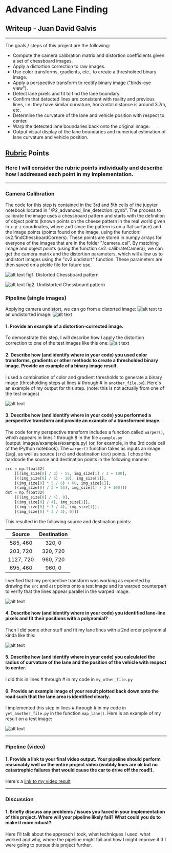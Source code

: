 # **Advanced Lane Finding** 

## Writeup - Juan David Galvis

---

The goals / steps of this project are the following:

* Compute the camera calibration matrix and distortion coefficients given a set of chessboard images.
* Apply a distortion correction to raw images.
* Use color transforms, gradients, etc., to create a thresholded binary image.
* Apply a perspective transform to rectify binary image ("birds-eye view").
* Detect lane pixels and fit to find the lane boundary.
* Confirm that detected lines are consistent with reality and previous lines, i.e. they have similar curvature, horizontal distance is around 3.7m, etc.
* Determine the curvature of the lane and vehicle position with respect to center.
* Warp the detected lane boundaries back onto the original image.
* Output visual display of the lane boundaries and numerical estimation of lane curvature and vehicle position.

[//]: # (Image References)

[image1]: ./output_images/01_original.jpg "Chessboard_Pattern"
[image2]: ./output_images/02_undistorted.jpg "Undistorted_Patternn"
[image3]: ./output_images/03_lines.jpg "Lines_Detected"
[image4]: ./output_images/04_warped.jpg "Bird-View"
[image5]: ./output_images/05_test_img.jpg "Test_Image"
[image6]: ./output_images/06_undistorted.jpg "Undistorted_Image"
[image7]: ./output_images/07_color_channels.png "Color_Channels"
[image8]: ./output_images/08_edges.png "Edges_Channels"
[image9]: ./output_images/09_color.png "Color_Threshold_Channels"
[image10]: ./output_images/10_mixed.png "Binary_Channels"
[image11]: ./output_images/11_warped.png "Binary_Warped_Channels"
[image12]: ./output_images/12_binary_warped.jpg "Binary_Warped_R_V"
[image13]: ./output_images/13_binnary_warped_oppened.jpg "Openning"
[image14]: ./output_images/14_windows.jpg "Windows"
[image15]: ./output_images/15_color_warped.jpg "Color_Warped"
[image16]: ./output_images/16_result_windows.jpg "Windows_Result"
[image17]: ./output_images/17_around.jpg "Search_around"
[image18]: ./output_images/18_color_warped.jpg "Around_Warped"
[image19]: ./output_images/19_result_around.jpg "Around_Result"
[video1]: ./project_result.avi "Output Video"

## [Rubric](https://review.udacity.com/#!/rubrics/571/view) Points

### Here I will consider the rubric points individually and describe how I addressed each point in my implementation.  

---
### Camera Calibration

The code for this step is contained in the 3rd and 5th cells of the jupyter notebook located in "/P2_advanced_line_detection.ipynb". The process to calibrate the image uses a chessboard pattern and starts with the definition of object points (known points on the cheese pattern in the real world given in x-y-z coordinates, where z=0 since the pattern is on a flat surface) and the image points (points found on the image, using the function: cv2.findChessboardCorners). These points are stored in numpy arrays for everyone of the images that are in the folder "/camera_cal". By matching image and object points (using the function cv2. calibrateCamera), we can get the camera matrix and the distortion parameters, which will allow us to undistort images using the "cv2.undistort" function. These parameters are then saved on a pickle file for future use.

![alt text][image1]
fig1. Distorted Chessboard pattern

![alt text][image2]
fig2. Undistorted Chessboard pattern

### Pipeline (single images)
Applying camera undistort, we can go from a distorted image:
![alt text][image5]
to an undistorted image:
![alt text][image5]
#### 1. Provide an example of a distortion-corrected image.

To demonstrate this step, I will describe how I apply the distortion correction to one of the test images like this one:
![alt text][image2]

#### 2. Describe how (and identify where in your code) you used color transforms, gradients or other methods to create a thresholded binary image.  Provide an example of a binary image result.

I used a combination of color and gradient thresholds to generate a binary image (thresholding steps at lines # through # in `another_file.py`).  Here's an example of my output for this step.  (note: this is not actually from one of the test images)

![alt text][image3]

#### 3. Describe how (and identify where in your code) you performed a perspective transform and provide an example of a transformed image.

The code for my perspective transform includes a function called `warper()`, which appears in lines 1 through 8 in the file `example.py` (output_images/examples/example.py) (or, for example, in the 3rd code cell of the IPython notebook).  The `warper()` function takes as inputs an image (`img`), as well as source (`src`) and destination (`dst`) points.  I chose the hardcode the source and destination points in the following manner:

```python
src = np.float32(
    [[(img_size[0] / 2) - 55, img_size[1] / 2 + 100],
    [((img_size[0] / 6) - 10), img_size[1]],
    [(img_size[0] * 5 / 6) + 60, img_size[1]],
    [(img_size[0] / 2 + 55), img_size[1] / 2 + 100]])
dst = np.float32(
    [[(img_size[0] / 4), 0],
    [(img_size[0] / 4), img_size[1]],
    [(img_size[0] * 3 / 4), img_size[1]],
    [(img_size[0] * 3 / 4), 0]])
```

This resulted in the following source and destination points:

| Source        | Destination   | 
|:-------------:|:-------------:| 
| 585, 460      | 320, 0        | 
| 203, 720      | 320, 720      |
| 1127, 720     | 960, 720      |
| 695, 460      | 960, 0        |

I verified that my perspective transform was working as expected by drawing the `src` and `dst` points onto a test image and its warped counterpart to verify that the lines appear parallel in the warped image.

![alt text][image4]

#### 4. Describe how (and identify where in your code) you identified lane-line pixels and fit their positions with a polynomial?

Then I did some other stuff and fit my lane lines with a 2nd order polynomial kinda like this:

![alt text][image5]

#### 5. Describe how (and identify where in your code) you calculated the radius of curvature of the lane and the position of the vehicle with respect to center.

I did this in lines # through # in my code in `my_other_file.py`

#### 6. Provide an example image of your result plotted back down onto the road such that the lane area is identified clearly.

I implemented this step in lines # through # in my code in `yet_another_file.py` in the function `map_lane()`.  Here is an example of my result on a test image:

![alt text][image6]

---

### Pipeline (video)

#### 1. Provide a link to your final video output.  Your pipeline should perform reasonably well on the entire project video (wobbly lines are ok but no catastrophic failures that would cause the car to drive off the road!).

Here's a [link to my video result](./project_video.mp4)

---

### Discussion

#### 1. Briefly discuss any problems / issues you faced in your implementation of this project.  Where will your pipeline likely fail?  What could you do to make it more robust?

Here I'll talk about the approach I took, what techniques I used, what worked and why, where the pipeline might fail and how I might improve it if I were going to pursue this project further.  
